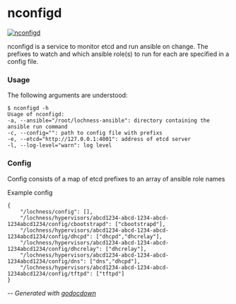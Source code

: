 # nconfigd

[![nconfigd](https://godoc.org/github.com/mistifyio/lochness/cmd/nconfigd?status.png)](https://godoc.org/github.com/mistifyio/lochness/cmd/nconfigd)

nconfigd is a service to monitor etcd and run ansible on change. The prefixes to
watch and which ansible role(s) to run for each are specified in a config file.


### Usage

The following arguments are understood:

    $ nconfigd -h
    Usage of nconfigd:
    -a, --ansible="/root/lochness-ansible": directory containing the ansible run command
    -c, --config="": path to config file with prefixs
    -e, --etcd="http://127.0.0.1:4001": address of etcd server
    -l, --log-level="warn": log level


### Config

Config consists of a map of etcd prefixes to an array of ansible role names

Example config

    {
    	"/lochness/config": [],
    	"/lochness/hypervisors/abcd1234-abcd-1234-abcd-1234abcd1234/config/cbootstrapd": ["cbootstrapd"],
    	"/lochness/hypervisors/abcd1234-abcd-1234-abcd-1234abcd1234/config/dhcpd": ["dhcpd","dhcrelay"],
    	"/lochness/hypervisors/abcd1234-abcd-1234-abcd-1234abcd1234/config/dhcrelay": ["dhcrelay"],
    	"/lochness/hypervisors/abcd1234-abcd-1234-abcd-1234abcd1234/config/dns": ["dns","dhcpd"],
    	"/lochness/hypervisors/abcd1234-abcd-1234-abcd-1234abcd1234/config/tftpd": ["tftpd"]
    }


--
*Generated with [godocdown](https://github.com/robertkrimen/godocdown)*
